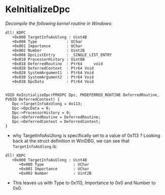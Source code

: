 # KeInitializeDpc

_Decompile the following kernel routine in Windows:_

```
dll!_KDPC
   +0x000 TargetInfoAsUlong : Uint4B
   +0x000 Type             : UChar
   +0x001 Importance       : UChar
   +0x002 Number           : Uint2B
   +0x008 DpcListEntry     : _SINGLE_LIST_ENTRY
   +0x010 ProcessorHistory : Uint8B
   +0x018 DeferredRoutine  : Ptr64     void 
   +0x020 DeferredContext  : Ptr64 Void
   +0x028 SystemArgument1  : Ptr64 Void
   +0x030 SystemArgument2  : Ptr64 Void
   +0x038 DpcData          : Ptr64 Void


VOID KeInitializeDpc(PRKDPC Dpc, PKDEFERRED_ROUTINE DeferredRoutine, PVOID DeferredContext) {
   Dpc->TargetInfoAsUlong = 0x113;
   Dpc->DpcData = 0;
   Dpc->ProcessorHistory = 0;
   Dpc->DeferredRoutine = DeferredRoutine;
   Dpc->DeferredContext = DeferredContext;
}
```

- why TargetInfoAsUlong is specifically set to a value of 0x113 ? Looking back at the struct definition in WinDBG, we can see that `TargetInfoAsUlong` is:
```
dll!_KDPC
   +0x000 TargetInfoAsUlong : Uint4B
      +0x000 Type             : UChar
      +0x001 Importance       : UChar
      +0x002 Number           : Uint2B
```      

- This leaves us with Type to 0x113, Importance to 0x0 and Number to 0x0. 
